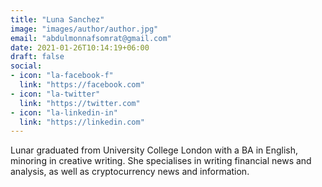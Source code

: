 ```yaml
---
title: "Luna Sanchez"
image: "images/author/author.jpg"
email: "abdulmonnafsomrat@gmail.com"
date: 2021-01-26T10:14:19+06:00
draft: false
social:
- icon: "la-facebook-f"
  link: "https://facebook.com"
- icon: "la-twitter"
  link: "https://twitter.com"
- icon: "la-linkedin-in"
  link: "https://linkedin.com"
---
```


Lunar graduated from University College London with a BA in English, minoring in creative writing.  She specialises in writing financial news and analysis, as well as cryptocurrency news and information.
